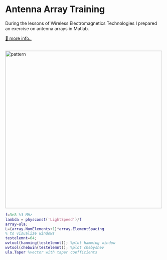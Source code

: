 # Antenna Array Training

During the lessons of Wireless Electromagnetics Technologies I prepared an exercise on antenna arrays in Matlab.

[📡 more info..](https://alessandromastrofini.it/array-esercitazione-matlab)

<br>


<img src="(https://alessandromastrofini.it/wp-content/uploads/2021/11/Senza-nome-2-1536x1155.png" alt="pattern" style="width:500px;"/>
 
```matlab
f=3e8 %3 MHz
lambda = physconst('LightSpeed')/f
array=ula;
L=(array.NumElements+1)*array.ElementSpacing
% to visualize windows
testelemnt=64;
wvtool(hamming(testelemnt)); %plot hamming window
wvtool(chebwin(testelemnt)); %plot chebyshev 
ula.Taper %vector with taper coefficients
```
